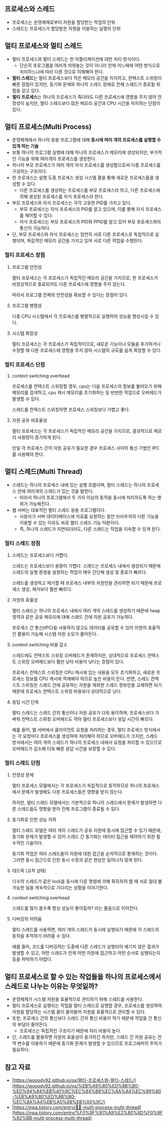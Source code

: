 ## 프로세스와 스레드

- 프로세스는 운영체제로부터 자원을 할당받는 작업의 단위
- 스레드는 프로세스가 할당받은 자원을 이용하는 실행의 단위

## 멀티 프로세스와 멀티 스레드

- 멀티 프로세스와 멀티 스레드는 한 어플리케이션에 대한 처리 방식이다.
    - 단순히 프로그램을 여러개 띄워놓는 것이 아니라 언제 어느때에 어떤 방식으로 처리하느냐에 따라 다른 것으로 이해해야 한다.
- **멀티 스레드**는 멀티 프로세스보다 적은 메모리 공간을 차지하고, 컨텍스트 스위칭이 빠른 장점이 있지만, 동기화 문제와 하나의 스레드 장애로 전체 스레드가 종료될 위험을 갖고 있다.
- **멀티 프로세스**는 하나의 프로세스가 죽더라도 다른 프로세스에 영향을 주지 않아 안정성이 높지만, 멀티 스레드보다 많은 메모리 공간과 CPU 시간을 차지하는 단점이 있다.

## 멀티 프로세스(Multi Process)

- 운영체제에서 하나의 응용 프로그램에 대해 **동시에 여러 개의 프로세스를 실행할 수 있게 하는 기술**
- 보통 하나의 프로그램 실행에 대해 하나의 프로세스가 메모리에 생성되지만, 부가적인 기능을 위해 여러개의 프로세스를 생성한다.
- 하나의 부모 프로세스가 여러 개의 자식 프로세스를 생성함으로써 다중 프로세스를 구성하는 구조이다.
- 한 프로세스는 실행 도중 프로세스 생성 시스템 콜을 통해 세로운 프로세스들을 생성할 수 있다.
    - 다른 프로세스를 생성하는 프로세스를 부모 프로세스라 하고, 다른 프로세스에 의해 생성된 프로세스를 자식 프로세스라 한다.
- 부모 프로세스와 자식 프로세스는 각각 고유한 PID를 가지고 있다.
    - 부모 프로세스는 자식 프로세스의 PID를 알고 있으며, 이를 통해 자식 프로세스를 제어할 수 있다.
    - 자식 프로세스는 부모 프로세스의 PID와 PPID를 알고 있어 부모 프로세스와의 통신이 가능하다.
- 단, 부모 프로세스와 자식 프로세스는 엄연히 서로 다른 프로세스로 독립적으로 실행되며, 독립적인 메모리 공간을 가지고 있어 서로 다른 작업을 수행한다.

### 멀티 프로세스 장점

1. 프로그램 안전성
    
    멀티 프로세스는 각 프로세스가 독립적인 메모리 공간을 가지므로, 한 프로세스가 비정상적으로 종료되어도 다른 프로세스에 영향을 주지 않는다.
    
    따라서 프로그램 전체의 안전성을 확보할 수 있다는 장점이 있다.
    
2. 프로그램 병렬성
    
    다중 CPU 시스템에서 각 프로세스를 병렬적으로 실행하여 성능을 향상시킬 수 있다.
    
3. 시스템 확장성
    
    멀티 프로세스는 각 프로세스가 독립적이므로, 새로운 기능이나 모듈을 추가하거나 수정할 때 다른 프로세스에 영향을 주지 않아 시스템의 규모를 쉽게 확장할 수 있다.
    

### 멀티 프로세스 단점

1. context switching overhead
    
    프로세스를 컨텍스트 스위칭할 경우, cpu는 다음 프로세스의 정보를 불러오기 위해 메모리를 검색하고, cpu 캐시 메모리를 초기화하는 등 빈번한 작업으로 오버헤드가 발생할 수 있다.
    
    스레드를 컨텍스트 스위칭하면 프로세스 스위칭보다 가볍고 좋다.
    
2. 자원 공유 비효율성
    
    멀티 프로세스는 각 프로세스가 독립적인 메모리 공간을 가지므로, 결과적으로 메모리 사용량이 증가하게 된다.
    
    만일 각 프로세스 간의 자원 공유가 필요한 경우 프로세스 사이의 통신 기법인 IPC를 사용해야 한다.
    

## 멀티 스레드(Multi Thread)

- 스레드는 하나의 프로세스 내에 있는 실행 흐름이며, 멀티 스레드는 하나의 프로세스 안에 여러개의 스레드가 있는 것을 말한다.
    - 따라서 하나의 프로그램에서 두 가지 이상의 동작을 동시에 처리하도록 하는 행위가 가능해진다.
- 웹 서버는 대표적인 멀티 스레드 응용 프로그램이다.
    - 사용자가 서버 데이터베이스에 자료를 요청하는 동안 브라우저의 다른 기능을 이용할 수 있는 이유도 바로 멀티 스레드 기능 덕분이다.
    - 즉, 하나의 스레드가 지연되더라도, 다른 스레드는 작업을 지속할 수 있게 된다.

### 멀티 스레드 장점

1. 스레드는 프로세스보다 가볍다.
    
    스레드는 프로세스보다 용량이 가볍다. 스레드는 프로세스 내에서 생성되기 때문에 스레드의 실행 환경을 설정하는 작업이 매우 간단해 생성 및 종료가 빠르다.
    
    스레드를 생성하고 제거할 때 프로세스 내부의 자원만을 관리하면 되기 때문에 프로세스 생성, 제거보다 훨씬 빠르다.
    
2. 자원의 효율성
    
    멀티 스레드는 하나의 프로세스 내에서 여러 개의 스레드를 생성하기 때문에 heap 영역과 같은 공유 메모리에 대해 스레드 간에 자원 공유가 가능하다.
    
    프로세스 간 통신(IPC)을 사용하지 않고도 데이터를 공유할 수 있어 자원의 효율적인 활용이 가능해 시스템 자원 소모가 줄어든다.
    
3. context switching 비용 감소
    
    스레드에도 컨텍스트 스위칭 오버헤드가 존재하지만, 상대적으로 프로세스 컨텍스트 스위칭 오버헤드보다 훨씬 낮아 비용이 낮다는 장점이 있다.
    
    프로세스 컨텍스트 스위칭은 CPU 캐시에 있는 내용을 모두 초기화하고, 새로운 프로세스 정보를 CPU 캐시에 적재해야 하므로 높은 비용이 든다. 반면, 스레드 컨텍스트 스위칭은 스레드 간에 공유하는 자원을 제외한 스레드 정보만을 교체하면 되기 때문에 프로세스 컨텍스트 스위칭 비용보다 상대적으로 낮다.
    
4. 응답 시간 단축
    
    멀티 스레드는 스레드 간의 통신이나 자원 공유가 더욱 용이하며, 프로세스보다 가벼워 컨텍스트 스위칭 오버헤드도 작아 멀티 프로세스보다 응답 시간이 빠르다.
    
    예를 들어, 웹 서버에서 클라이언트 요청을 처리하는 경우, 멀티 프로세스 방식에서는 각 요청마다 프로세스를 생성하여 처리해야 하므로 오버헤드가 크지만, 스레드 방식에서는 여러 개의 스레드가 하나의 프로세스 내에서 요청을 처리할 수 있으므로 오버헤드가 감소해 더욱 빠른 응답 시간을 보장할 수 있다.
    

### 멀티 스레드 단점

1. 안정성 문제
    
    멀티 프로세스 모델에서는 각 프로세스가 독립적으로 동작하므로 하나의 프로세스에서 문제가 발생해도 다른 프로세스들은 영향을 받지 않는다.
    
    하지만, 멀티 스레드 모델에서는 기본적으로 하나의 스레드에서 문제가 발생하면 다른 스레드들도 영향을 받아 전체 프로그램이 종료될 수 있다.
    
2. 동기화로 인한 성능 저하
    
    멀티 스레드 모델은 여러 개의 스레드가 공유 자원에 동시에 접근할 수 있기 때문에, 동기화 문제가 발생할 수 있어 스레드 간 동기화는 데이터 접근을 제어하기 위한 필수적인 기술이다.
    
    동기화 작업은 여러 스레드들이 자원에 대한 접근을 순차적으로 통제하는 것이다. 그러면 동시 접근으로 인한 동시 수정과 같은 현상은 일어나지 않게 된다.
    
3. 데드락 (교착 상태)
    
    다수의 스레드가 같은 lock을 동시에 다른 명령에 의해 획득하려 할 때 서로 절대 불가능한 일을 계속적으로 기다리는 상황을 이야기한다.
    
4. context switching overhead
    
    스레드를 많이 쓸수록 항상 성능이 좋아질까? 라는 물음으로 이어진다.
    
5. 디버깅의 어려움
    
    멀티 스레드를 사용하면, 여러 개의 스레드가 동시에 실행되기 때문에 각 스레드의 동작을 추적하기 어려울 수 있다.
    
    예를 들어, 코드를 디버깅하는 도중에 다른 스레드가 실행되어 예기치 않은 결과가 발생할 수 있고, 어떤 스레드가 언제 어떤 자원에 접근하고 어떤 순서로 실행되는지 등을 파악하기 어렵다.
    

## 멀티 프로세스로 할 수 있는 작업들을 하나의 프로세스에서 스레드로 나누는 이유는 무엇일까?

- 운영체제가 시스템 자원을 효율적으로 관리하기 위해 스레드를 사용한다.
- 멀티 프로세스로 실행되는 작업을 멀티 스레드로 실행할 경우, 프로세스를 생성하여 자원을 할당하는 시스템 콜이 줄어들어 자원을 효율적으로 관리할 수 있다.
- 또한, 프로세스 간의 통신보다 스레드 간의 통신 비용이 적기 때문에 작업들 간 통신의 부담이 줄어든다.
    - 프로세스는 독립적인 구조이기 때문에 처리 비용이 높다.
- 단, 스레드를 활용하면 자원의 효율성이 증가하긴 하지만, 스레드 간 자원 공유는 전역 변수를 이용하기 때문에 동기화 문제가 발생할 수 있으므로 프로그래머의 주의가 필요하다.

## 참고 자료

- [https://wooody92.github.io/os/멀티-프로세스와-멀티-스레드/](https://wooody92.github.io/os/%EB%A9%80%ED%8B%B0-%ED%94%84%EB%A1%9C%EC%84%B8%EC%8A%A4%EC%99%80-%EB%A9%80%ED%8B%B0-%EC%8A%A4%EB%A0%88%EB%93%9C/)
- [https://inpa.tistory.com/entry/👩‍💻-multi-process-multi-thread](https://inpa.tistory.com/entry/%F0%9F%91%A9%E2%80%8D%F0%9F%92%BB-multi-process-multi-thread)
